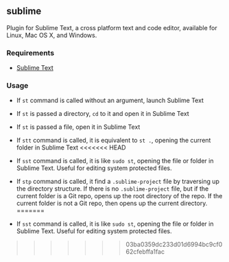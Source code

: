 ## sublime

Plugin for Sublime Text, a cross platform text and code editor, available for Linux, Mac OS X, and Windows.

### Requirements

 * [Sublime Text](http://www.sublimetext.com/)

### Usage

 * If `st` command is called without an argument, launch Sublime Text

 * If `st` is passed a directory, `cd` to it and open it in Sublime Text

 * If `st` is passed a file, open it in Sublime Text

 * If `stt` command is called, it is equivalent to `st .`, opening the current folder in Sublime Text
<<<<<<< HEAD

 * If `sst` command is called, it is like `sudo st`, opening the file or folder in Sublime Text. Useful for editing system protected files.

 * If `stp` command is called, it find a `.sublime-project` file by traversing up the directory structure. If there is no `.sublime-project` file, but if the current folder is a Git repo, opens up the root directory of the repo. If the current folder is not a Git repo, then opens up the current directory.
=======
 
 * If `sst` command is called, it is like `sudo st`, opening the file or folder in Sublime Text. Useful for editing system protected files.
>>>>>>> 03ba0359dc233d01d6994bc9cf062cfebffa1fac
